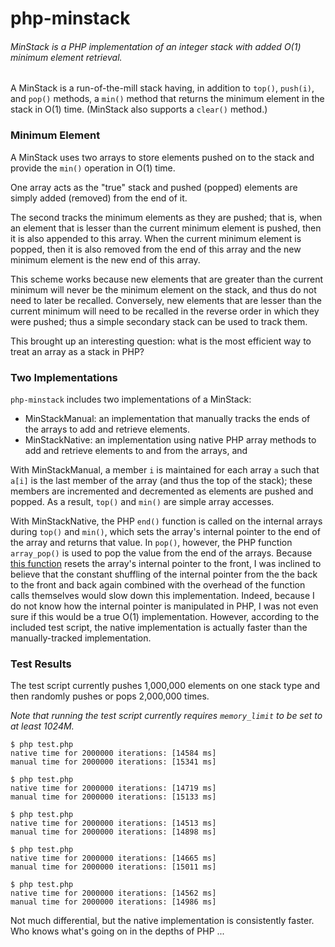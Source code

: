 # php-minstack

###### MinStack is a PHP implementation of an integer stack with added O(1) minimum element retrieval.

A MinStack is a run-of-the-mill stack having, in addition to ```top()```, ```push(i)```, and ```pop()``` methods,
a ```min()``` method that returns the minimum element in the stack in O(1) time.
(MinStack also supports a ```clear()``` method.)


### Minimum Element
A MinStack uses two arrays to store elements pushed on to the stack and provide the ```min()``` operation in O(1) time.

One array acts as the "true" stack and pushed (popped) elements are simply added (removed) from the end of it.

The second tracks the minimum elements as they are pushed;
that is, when an element that is lesser than the current minimum element is pushed,
then it is also appended to this array.
When the current minimum element is popped,
then it is also removed from the end of this array and the new minimum element is the new end of this array.

This scheme works because new elements that are greater than the current minimum will never be the minimum
element on the stack, and thus do not need to later be recalled.
Conversely, new elements that are lesser than the current minimum will need to be recalled in the
reverse order in which they were pushed; thus a simple secondary stack can be used to track them.

This brought up an interesting question:
what is the most efficient way to treat an array as a stack in PHP?


### Two Implementations

```php-minstack``` includes two implementations of a MinStack:

* MinStackManual:
an implementation that manually tracks the ends of the arrays to add and retrieve elements.
* MinStackNative:
an implementation using native PHP array methods to add and retrieve elements to and from the arrays, and

With MinStackManual, a member ```i``` is maintained for each array ```a```
such that ```a[i]``` is the last member of the array
(and thus the top of the stack); these members are incremented and decremented
as elements are pushed and popped.
As a result, ```top()``` and ```min()``` are simple array accesses.

With MinStackNative, the PHP ```end()``` function is called on the internal arrays during
```top()``` and ```min()```,
which sets the array's internal pointer to the end of the array and returns that value.
In ```pop()```, however, the PHP function ```array_pop()``` is used to pop the value from the end of the arrays.
Because [this function](http://php.net/manual/en/function.array-pop.php) resets the array's
internal pointer to the front, I was inclined to believe that the constant
shuffling of the internal pointer from the the back to the front and back again
combined with the overhead of the function calls themselves would
slow down this implementation.
Indeed, because I do not know how the internal pointer is manipulated in PHP,
I was not even sure if this would be a true O(1) implementation.
However, according to the included test script, the native implementation is actually
faster than the manually-tracked implementation.


### Test Results

The test script currently pushes 1,000,000 elements on one stack type
and then randomly pushes or pops 2,000,000 times.

*Note that running the test script currently requires ```memory_limit``` to be set to at least 1024M.*

```
$ php test.php
native time for 2000000 iterations: [14584 ms]
manual time for 2000000 iterations: [15341 ms]

$ php test.php
native time for 2000000 iterations: [14719 ms]
manual time for 2000000 iterations: [15133 ms]

$ php test.php 
native time for 2000000 iterations: [14513 ms]
manual time for 2000000 iterations: [14898 ms]

$ php test.php 
native time for 2000000 iterations: [14665 ms]
manual time for 2000000 iterations: [15011 ms]

$ php test.php
native time for 2000000 iterations: [14562 ms]
manual time for 2000000 iterations: [14986 ms]
```

Not much differential, but the native implementation is consistently faster.
Who knows what's going on in the depths of PHP ...
